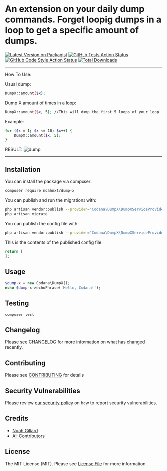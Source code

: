 # An extension on your daily dump commands. Forget loopig dumps in a loop to get a specific amount of dumps.

[![Latest Version on Packagist](https://img.shields.io/packagist/v/noahnxt/dump-x.svg?style=flat-square)](https://packagist.org/packages/noahnxt/dump-x)
[![GitHub Tests Action Status](https://img.shields.io/github/workflow/status/noahnxt/dump-x/run-tests?label=tests)](https://github.com/noahnxt/dump-x/actions?query=workflow%3Arun-tests+branch%3Amain)
[![GitHub Code Style Action Status](https://img.shields.io/github/workflow/status/noahnxt/dump-x/Check%20&%20fix%20styling?label=code%20style)](https://github.com/noahnxt/dump-x/actions?query=workflow%3A"Check+%26+fix+styling"+branch%3Amain)
[![Total Downloads](https://img.shields.io/packagist/dt/noahnxt/dump-x.svg?style=flat-square)](https://packagist.org/packages/noahnxt/dump-x)

---
How To Use:

Usual dump:
```bash
DumpX::amount($x);
```

Dump X amount of times in a loop:
```bash
DumpX::amount($x, 5); //This will dump the first 5 loops of your loop.
```

Example:
```bash
for ($x = 1; $x <= 10; $x++) {
    DumpX::amount($x, 5);
}
```
RESULT:
![dump](https://i.imgur.com/9pYzFZw.png)

---

## Installation

You can install the package via composer:

```bash
composer require noahnxt/dump-x
```

You can publish and run the migrations with:

```bash
php artisan vendor:publish --provider="Codana\DumpX\DumpXServiceProvider" --tag="dump-x-migrations"
php artisan migrate
```

You can publish the config file with:
```bash
php artisan vendor:publish --provider="Codana\DumpX\DumpXServiceProvider" --tag="dump-x-config"
```

This is the contents of the published config file:

```php
return [
];
```

## Usage

```php
$dump-x = new Codana\DumpX();
echo $dump-x->echoPhrase('Hello, Codana!');
```

## Testing

```bash
composer test
```

## Changelog

Please see [CHANGELOG](CHANGELOG.md) for more information on what has changed recently.

## Contributing

Please see [CONTRIBUTING](.github/CONTRIBUTING.md) for details.

## Security Vulnerabilities

Please review [our security policy](../../security/policy) on how to report security vulnerabilities.

## Credits

- [Noah Gillard](https://github.com/NoahNxT)
- [All Contributors](../../contributors)

## License

The MIT License (MIT). Please see [License File](LICENSE.md) for more information.
